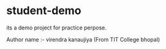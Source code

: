 # student-demo
its a demo project for practice perpose.
<br>

Author name :- virendra kanaujiya (From TIT College bhopal)
